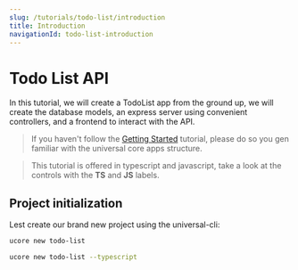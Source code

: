 ```yaml
---
slug: /tutorials/todo-list/introduction
title: Introduction
navigationId: todo-list-introduction
---
```


# Todo List API

In this tutorial, we will create a TodoList app from the ground up, we will create the database models, an express server using convenient controllers, and a frontend to interact with the API.

> If you haven't follow the [Getting Started](/documentation/getting-started) tutorial, please do so you gen familiar with the universal core apps structure.

> This tutorial is offered in typescript and javascript, take a look at the controls with the **TS** and **JS** labels.

## Project initialization

Lest create our brand new project using the universal-cli:

<js-only>

```bash
ucore new todo-list
```

</js-only>

<ts-only>

```bash
ucore new todo-list --typescript
```

</ts-only>
